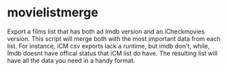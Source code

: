 # movielistmerge

Export a films list that has both ad Imdb version and an iCheckmovies version.
This script will merge both with the most important data from each list.
For instance, iCM csv exports lack a runtime, but imdb don't, while, Imdb doesnt have offical status that iCM list do have.
The resulting list will have all the data you need in a handy format.
